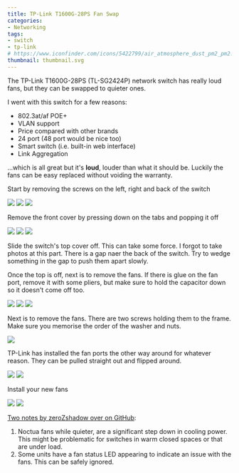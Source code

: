 ```yaml
---
title: TP-Link T1600G-28PS Fan Swap
categories:
- Networking
tags:
- switch
- tp-link
# https://www.iconfinder.com/icons/5422799/air_atmosphere_dust_pm2_pm2.5_pollution_purifier_icon
thumbnail: thumbnail.svg
---
```


The TP-Link T1600G-28PS (TL-SG2424P) network switch has really loud fans, but they can be swapped to quieter ones.

<!-- more -->

I went with this switch for a few reasons:

- 802.3at/af POE+
- VLAN support
- Price compared with other brands
- 24 port (48 port would be nice too)
- Smart switch (i.e. built-in web interface)
- Link Aggregation

...which is all great but it's **loud**, louder than what it should be. Luckily the fans can be easy replaced without voiding the warranty.

Start by removing the screws on the left, right and back of the switch

![](1.jpg)
![](2.jpg)
![](3.jpg)

Remove the front cover by pressing down on the tabs and popping it off

![](4.jpg)
![](5.jpg)
![](6.jpg)

Slide the switch's top cover off. This can take some force. I forgot to take photos at this part. There is a gap naer the back of the switch. Try to wedge something in the gap to push them apart slowly.

Once the top is off, next is to remove the fans. If there is glue on the fan port, remove it with some pliers, but make sure to hold the capacitor down so it doesn't come off too.

![](7.jpg)
![](8.jpg)
![](9.jpg)

Next is to remove the fans. There are two screws holding them to the frame. Make sure you memorise the order of the washer and nuts.

![](10.jpg)

TP-Link has installed the fan ports the other way around for whatever reason. They can be pulled straight out and flipped around.

![](11.jpg)
![](12.jpg)

Install your new fans

![](13.jpg)
![](14.jpg)

[Two notes by zeroZshadow over on GitHub](https://github.com/calvinbui/calvin.me/issues/16):

1. Noctua fans while quieter, are a significant step down in cooling power. This might be problematic for switches in warm closed spaces or that are under load.
2. Some units have a fan status LED appearing to indicate an issue with the fans. This can be safely ignored.
